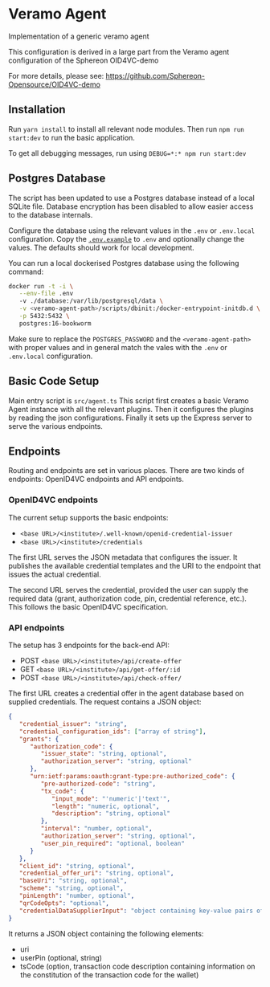 # Veramo Agent
Implementation of a generic veramo agent

This configuration is derived in a large part from the Veramo agent configuration of the Sphereon OID4VC-demo

For more details, please see: https://github.com/Sphereon-Opensource/OID4VC-demo

## Installation

Run `yarn install` to install all relevant node modules. Then run `npm run start:dev` to run the basic application.

To get all debugging messages, run using `DEBUG=*:* npm run start:dev`

## Postgres Database

The script has been updated to use a Postgres database instead of a local SQLite file. Database encryption has been disabled to allow easier access to the database internals.

Configure the database using the relevant values in the `.env` or `.env.local` configuration. Copy the [`.env.example`](./.env.example) to `.env` and optionally change the values. The defaults should work for local development.

You can run a local dockerised Postgres database using the following command:

```bash
docker run -t -i \
   --env-file .env
   -v ./database:/var/lib/postgresql/data \
   -v <veramo-agent-path>/scripts/dbinit:/docker-entrypoint-initdb.d \
   -p 5432:5432 \
   postgres:16-bookworm
```

Make sure to replace the `POSTGRES_PASSWORD` and the `<veramo-agent-path>` with proper values and in general match the vales with the `.env` or `.env.local` configuration.

## Basic Code Setup

Main entry script is `src/agent.ts`
This script first creates a basic Veramo Agent instance with all the relevant plugins. Then it configures the plugins by reading the json configurations. Finally it sets up the Express server to serve the various endpoints.

## Endpoints

Routing and endpoints are set in various places. There are two kinds of endpoints: OpenID4VC endpoints and API endpoints.

### OpenID4VC endpoints

The current setup supports the basic endpoints:

- `<base URL>/<institute>/.well-known/openid-credential-issuer`
- `<base URL>/<institute>/credentials`

The first URL serves the JSON metadata that configures the issuer. It publishes the available credential templates and the URI to the endpoint that issues the actual credential.

The second URL serves the credential, provided the user can supply the required data (grant, authorization code, pin, credential reference, etc.). This follows the basic OpenID4VC specification.

### API endpoints

The setup has 3 endpoints for the back-end API:

- POST `<base URL>/<institute>/api/create-offer`
- GET `<base URL>/<institute>/api/get-offer/:id`
- POST `<base URL>/<institute>/api/check-offer/`

The first URL creates a credential offer in the agent database based on supplied credentials. The request contains a JSON object:
```json
{
   "credential_issuer": "string",
   "credential_configuration_ids": ["array of string"],
   "grants": {
      "authorization_code": {
         "issuer_state": "string, optional",
         "authorization_server": "string, optional"
      },
      "urn:ietf:params:oauth:grant-type:pre-authorized_code": {
         "pre-authorized-code": "string",
         "tx_code": {
            "input_mode": "'numeric'|'text'",
            "length": "numeric, optional",
            "description": "string, optional"
         },
         "interval": "number, optional",
         "authorization_server": "string, optional",
         "user_pin_required": "optional, boolean"
      }
   },
   "client_id": "string, optional",
   "credential_offer_uri": "string, optional",
   "baseUri": "string, optional",
   "scheme": "string, optional",
   "pinLength": "number, optional",
   "qrCodeOpts": "optional",
   "credentialDataSupplierInput": "object containing key-value pairs of the credentials"
}
```
It returns a JSON object containing the following elements:

- uri
- userPin (optional, string)
- tsCode (option, transaction code description containing information on the constitution of the transaction code for the wallet)
